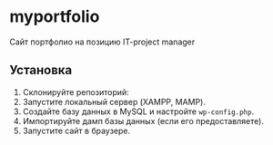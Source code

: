 # myportfolio
Сайт портфолио на позицию IT-project manager

## Установка
1. Склонируйте репозиторий:
2. Запустите локальный сервер (XAMPP, MAMP).
3. Создайте базу данных в MySQL и настройте `wp-config.php`.
4. Импортируйте дамп базы данных (если его предоставляете).
5. Запустите сайт в браузере.
